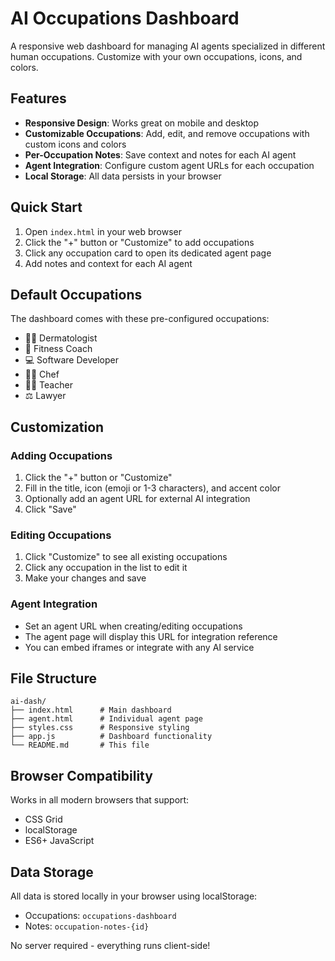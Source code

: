 # AI Occupations Dashboard

A responsive web dashboard for managing AI agents specialized in different human occupations. Customize with your own occupations, icons, and colors.

## Features

- **Responsive Design**: Works great on mobile and desktop
- **Customizable Occupations**: Add, edit, and remove occupations with custom icons and colors
- **Per-Occupation Notes**: Save context and notes for each AI agent
- **Agent Integration**: Configure custom agent URLs for each occupation
- **Local Storage**: All data persists in your browser

## Quick Start

1. Open `index.html` in your web browser
2. Click the "+" button or "Customize" to add occupations
3. Click any occupation card to open its dedicated agent page
4. Add notes and context for each AI agent

## Default Occupations

The dashboard comes with these pre-configured occupations:
- 🧑‍⚕️ Dermatologist
- 💪 Fitness Coach  
- 💻 Software Developer
- 👨‍🍳 Chef
- 👩‍🏫 Teacher
- ⚖️ Lawyer

## Customization

### Adding Occupations
1. Click the "+" button or "Customize"
2. Fill in the title, icon (emoji or 1-3 characters), and accent color
3. Optionally add an agent URL for external AI integration
4. Click "Save"

### Editing Occupations
1. Click "Customize" to see all existing occupations
2. Click any occupation in the list to edit it
3. Make your changes and save

### Agent Integration
- Set an agent URL when creating/editing occupations
- The agent page will display this URL for integration reference
- You can embed iframes or integrate with any AI service

## File Structure

```
ai-dash/
├── index.html      # Main dashboard
├── agent.html      # Individual agent page
├── styles.css      # Responsive styling
├── app.js          # Dashboard functionality
└── README.md       # This file
```

## Browser Compatibility

Works in all modern browsers that support:
- CSS Grid
- localStorage
- ES6+ JavaScript

## Data Storage

All data is stored locally in your browser using localStorage:
- Occupations: `occupations-dashboard`
- Notes: `occupation-notes-{id}`

No server required - everything runs client-side!
